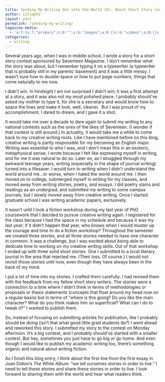 ```yaml
---
title: Sending My Writing Out into the World (Or, About Short Story Contests)
author: silvaphd
layout: post
permalink: /sending-my-writing/
tagazine-media:
  - 'a:7:{s:7:"primary";s:0:"";s:6:"images";a:0:{}s:6:"videos";a:0:{}s:11:"image_count";s:1:"0";s:6:"author";s:7:"6554901";s:7:"blog_id";s:8:"21879715";s:9:"mod_stamp";s:19:"2011-11-21 03:53:31";}'
categories:
  - writing
---
```

Several years ago, when I was in middle school, I wrote a story for a short story contest sponsored by Seventeen Magazine. I don&#8217;t remember what the story was about, but I remember typing it on a typewriter (a typewriter that is probably still in my parents&#8217; basement) and it was a little messy. I wasn&#8217;t sure how to double-space or how to put page numbers, things that come naturally to me now.

I didn’t win. In hindsight I am not surprised I didn&#8217;t win; it was a first attempt at a story, and it was also not my most polished piece. I probably should&#8217;ve asked my mother to type it, for she is a secretary and would know how to space the lines and make it look, well, cleaner.  But I was proud of my accomplishment. I dared to dream, and I gave it a shot.

It would take me over a decade to dare again to submit my writing to any national contests such as the ones of the likes of Seventeen. (I wonder if that contest is still around.) In actuality, it would take me a while to come back to my creative writing roots. Like I have mentioned before on this blog, creative writing is partly responsible for my becoming an English major. Writing was essential to who I was, and I don&#8217;t mean this in an esoteric, metaphysical sense; I wrote because I felt like expressing myself in writing, and for me it was natural to do so. Later on, as I struggled through my awkward teenage years, writing (especially in the shape of journal writing) turned into a lifesaver. I would turn to writing when I didn&#8217;t understand the world around me&#8230;or worse, when I hated the world around me. I then moved on to college, submerged myself in writing for my classes, and moved away from writing stories, poetry, and essays. I did poetry slams and readings as an undergrad, and submitted my writing to some campus journals, but I slowly moved away from creative writing. Once I started graduate school I was writing academic papers, exclusively.

It wasn&#8217;t until I took a fiction workshop during my last year of PhD coursework that I decided to pursue creative writing again. I registered for the class because I had the space in my schedule and because it was my last year; if it didn’t happen that year, who knows when I would muster up the courage and time to do a fiction workshop? Throughout the semester we created three stories, and all three stories needed to have one character in common. It was a challenge, but I was excited about being able to dedicate time to working on my creative writing skills. Out of that workshop I ended up with three solid short stories. One I submitted to a local literary journal in the area that rejected me. (Their loss. Of course.) I would not revisit those stories until now, even though they have always been in the back of my mind.

I put a lot of time into my stories. I crafted them carefully. I had revised them with the feedback from my fellow short story writers. The stories were a connection to a time where I didn&#8217;t think in terms of methodologies or proposals or thesis statements (concepts that float around my head now on a regular basis) but in terms of &#8220;where is this going? Do you like the main character? What do you think makes him so superficial? What can I do to tweak it?&#8221; I wanted to publish them.

So, instead of focusing on submitting articles for publication, like I probably should be doing (isn’t that what good little grad students do?) I went ahead and reworked this story. I submitted my story to the contest on Monday afternoon. It&#8217;s a big contest, and I probably should&#8217;ve started with a smaller contest. But hey, sometimes you just have to go big or go home. And even though I would like to publish my academic writing too, there&#8217;s something organic and natural about writing fiction.

As I finish this blog entry, I think about the first line from the first essay in Joan Didion’s *The White Album*: “we tell ourselves stories in order to live.” I need to tell these stories and share these stories in order to live. I look forward to sharing them with the world and hear what readers think.